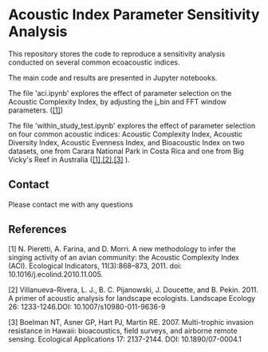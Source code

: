 # Acoustic Index Parameter Sensitivity Analysis
This repository stores the code to reproduce a sensitivity analysis conducted on several common ecoacoustic indices.

The main code and results are presented in Jupyter notebooks.

The file 'aci.ipynb' explores the effect of parameter selection on the Acoustic Complexity Index, by adjusting the j_bin and FFT window parameters. ([[1]](#1))

The file 'within_study_test.ipynb' explores the effect of parameter selection on four common acoustic indices: Acoustic Complexity Index, Acoustic Diversity Index, Acoustic Evenness Index, and Bioacoustic Index on two datasets, one from Carara National Park in Costa Rica and one from Big Vicky's Reef in Australia ([[1]](#1),[[2]](#2),[[3]](#3) ).

## Contact
Please contact me with any questions
<a href=https://au.linkedin.com/in/james-kemp-11874a93><img src=https://blog-assets.hootsuite.com/wp-content/uploads/2018/09/In-2C-54px-R.png
    width = 18 height = 15 /></a>
<a href=https://www.researchgate.net/profile/James_Kemp6><img src=https://www.researchgate.net/apple-touch-icon-180x180.png
    width=15 height=15 /></a>
    
## References
<a id="1">[1]</a>
N. Pieretti, A. Farina, and D. Morri. A new methodology to infer the singing activity of an avian community: the Acoustic Complexity Index (ACI). Ecological Indicators, 11(3):868–873, 2011. doi: 10.1016/j.ecolind.2010.11.005.

<a id="2">[2]</a>
Villanueva-Rivera, L. J., B. C. Pijanowski, J. Doucette, and B. Pekin. 2011. A primer of acoustic analysis for landscape ecologists. Landscape Ecology 26: 1233-1246.DOI: 10.1007/s10980-011-9636-9 

<a id="3">[3]</a>
Boelman NT, Asner GP, Hart PJ, Martin RE. 2007. Multi-trophic invasion resistance in Hawaii: bioacoustics, field surveys, and airborne remote sensing. Ecological Applications 17: 2137-2144. DOI: 10.1890/07-0004.1
